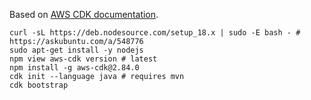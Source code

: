 Based on [AWS CDK documentation][cdk-docs].

```
curl -sL https://deb.nodesource.com/setup_18.x | sudo -E bash - # https://askubuntu.com/a/548776
sudo apt-get install -y nodejs
npm view aws-cdk version # latest
npm install -g aws-cdk@2.84.0
cdk init --language java # requires mvn
cdk bootstrap
```

[cdk-docs]: https://docs.aws.amazon.com/cdk/v2/guide/cli.html
